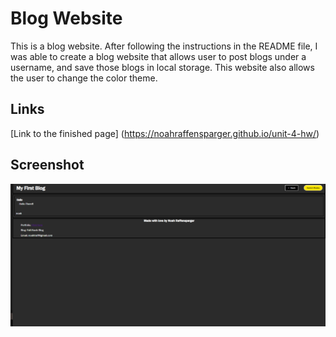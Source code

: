 # Blog Website
This is a blog website. After following the instructions in the README file, I was able to create a blog website that allows user to post blogs under a username, and save those blogs in local storage. This website also allows the user to change the color theme.
## Links
[Link to the finished page] (https://noahraffensparger.github.io/unit-4-hw/)
## Screenshot
![Screenshot of the webpage](./assets/images/2024-07-04%20(2).png)